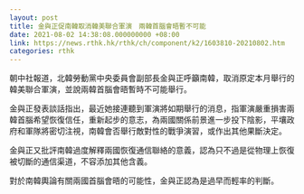 ```yaml
---
layout: post
title: 金與正促南韓取消韓美聯合軍演　兩韓首腦會晤暫不可能
date: 2021-08-02 14:38:08.000000000 +08:00
link: https://news.rthk.hk/rthk/ch/component/k2/1603810-20210802.htm
categories: rthk
---
```


朝中社報道，北韓勞動黨中央委員會副部長金與正呼籲南韓，取消原定本月舉行的韓美聯合軍演，並說兩韓首腦會晤暫時不可能舉行。

金與正發表談話指出，最近她接連聽到軍演將如期舉行的消息，指軍演嚴重損害兩韓首腦希望恢復信任，重新起步的意志，為兩國關係前景進一步投下陰影，平壤政府和軍隊將密切注視，南韓會否舉行敵對性的戰爭演習，或作出其他果斷決定。

金與正又批評南韓過度解釋兩國恢復通信聯絡的意義，認為只不過是從物理上恢復被切斷的通信渠道，不容添加其他含義。

對於南韓輿論有關兩國首腦會晤的可能性，金與正認為是過早而輕率的判斷。
